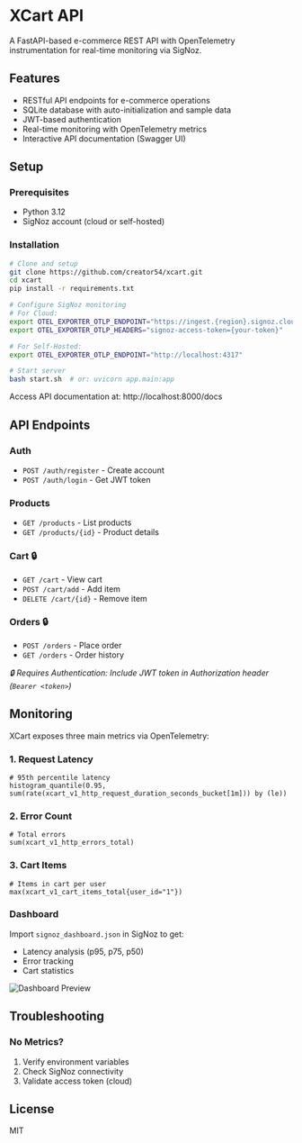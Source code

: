 # XCart API

A FastAPI-based e-commerce REST API with OpenTelemetry instrumentation for real-time monitoring via SigNoz.

## Features

- RESTful API endpoints for e-commerce operations
- SQLite database with auto-initialization and sample data
- JWT-based authentication
- Real-time monitoring with OpenTelemetry metrics
- Interactive API documentation (Swagger UI)

## Setup

### Prerequisites
- Python 3.12
- SigNoz account (cloud or self-hosted)

### Installation
```bash
# Clone and setup
git clone https://github.com/creator54/xcart.git
cd xcart
pip install -r requirements.txt

# Configure SigNoz monitoring
# For Cloud:
export OTEL_EXPORTER_OTLP_ENDPOINT="https://ingest.{region}.signoz.cloud:443"
export OTEL_EXPORTER_OTLP_HEADERS="signoz-access-token={your-token}"

# For Self-Hosted:
export OTEL_EXPORTER_OTLP_ENDPOINT="http://localhost:4317"

# Start server
bash start.sh  # or: uvicorn app.main:app
```

Access API documentation at: http://localhost:8000/docs

## API Endpoints

### Auth
- `POST /auth/register` - Create account
- `POST /auth/login` - Get JWT token

### Products
- `GET /products` - List products
- `GET /products/{id}` - Product details

### Cart 🔒
- `GET /cart` - View cart
- `POST /cart/add` - Add item
- `DELETE /cart/{id}` - Remove item

### Orders 🔒
- `POST /orders` - Place order
- `GET /orders` - Order history

_🔒 Requires Authentication: Include JWT token in Authorization header (`Bearer <token>`)_

## Monitoring

XCart exposes three main metrics via OpenTelemetry:

### 1. Request Latency
```promql
# 95th percentile latency
histogram_quantile(0.95, sum(rate(xcart_v1_http_request_duration_seconds_bucket[1m])) by (le))
```

### 2. Error Count
```promql
# Total errors
sum(xcart_v1_http_errors_total)
```

### 3. Cart Items
```promql
# Items in cart per user
max(xcart_v1_cart_items_total{user_id="1"})
```

### Dashboard
Import `signoz_dashboard.json` in SigNoz to get:
- Latency analysis (p95, p75, p50)
- Error tracking
- Cart statistics

![Dashboard Preview](https://hackmd.io/_uploads/H1iApshOyx.png)

## Troubleshooting

### No Metrics?
1. Verify environment variables
2. Check SigNoz connectivity
3. Validate access token (cloud)

## License
MIT
